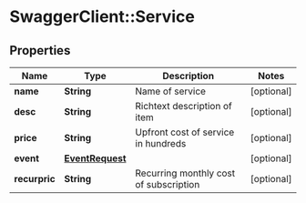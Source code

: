 # SwaggerClient::Service

## Properties
Name | Type | Description | Notes
------------ | ------------- | ------------- | -------------
**name** | **String** | Name of service | [optional] 
**desc** | **String** | Richtext description of item | [optional] 
**price** | **String** | Upfront cost of service in hundreds | [optional] 
**event** | [**EventRequest**](EventRequest.md) |  | [optional] 
**recurpric** | **String** | Recurring monthly cost of subscription | [optional] 


